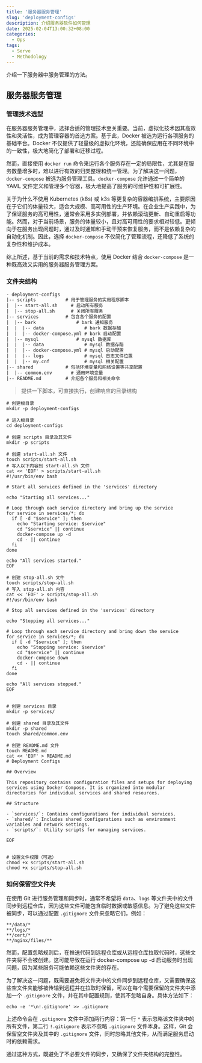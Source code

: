 ```yaml
---
title: '服务器服务管理'
slug: 'deployment-configs'
description: 介绍服务器软件如何管理
date: 2025-02-04T13:00:32+08:00
categories:
  - Ops
tags:
  - Serve
  - Methodology
---
```


介绍一下服务器中服务管理的方法。

<!--more-->

## 服务器服务管理

### 管理技术选型

在服务器服务管理中，选择合适的管理技术至关重要。当前，虚拟化技术因其高效性和灵活性，成为管理容器的首选方案。基于此，Docker 被选为运行各项服务的基础平台。Docker 不仅提供了轻量级的虚拟化环境，还能确保应用在不同环境中的一致性，极大地简化了部署和迁移过程。

然而，直接使用 `docker run` 命令来运行各个服务存在一定的局限性，尤其是在服务数量增多时，难以进行有效的归类整理和统一管理。为了解决这一问题，`docker-compose` 被选为服务管理工具。`docker-compose` 允许通过一个简单的 YAML 文件定义和管理多个容器，极大地提高了服务的可维护性和可扩展性。

关于为什么不使用 Kubernetes (k8s) 或 k3s 等更复杂的容器编排系统，主要原因在于它们的体量较大，适合大规模、高可用性的生产环境。在企业生产实践中，为了保证服务的高可用性，通常会采用多实例部署，并依赖滚动更新、自动重启等功能。然而，对于当前场景，服务的体量较小，且对高可用性的要求相对较低。更倾向于在服务出现问题时，通过及时通知和手动干预来恢复服务，而不是依赖复杂的自动化机制。因此，选择 `docker-compose` 不仅简化了管理流程，还降低了系统的复杂性和维护成本。

综上所述，基于当前的需求和技术特点，使用 Docker 结合 `docker-compose` 是一种既高效又实用的服务器服务管理方案。

### 文件夹结构

```txt
- deployment-configs
|-- scripts           # 用于管理服务的实用程序脚本
|  |-- start-all.sh     # 启动所有服务
|  |-- stop-all.sh      # 关闭所有服务
|-- services          # 包含各个服务的配置
|  |-- bark               # bark 通知服务
|  |  |-- data               # bark 数据存醋
|  |  |-- docker-compose.yml # bark 启动配置
|  |-- mysql              # mysql 数据库
|  |  |-- data               # mysql 数据存醋
|  |  |-- docker-compose.yml # mysql 启动配置
|  |  |-- logs               # mysql 日志文件位置
|  |  |-- my.cnf             # mysql 相关配置
|-- shared            # 包括环境变量和网络设置等共享配置
|  |-- common.env       # 通用环境变量
|-- README.md         # 介绍各个服务和相关命令
```

> 提供一下脚本，可直接执行，创建响应的目录结构

```shell
# 创建根目录
mkdir -p deployment-configs

# 进入根目录
cd deployment-configs

# 创建 scripts 目录及其文件
mkdir -p scripts

# 创建 start-all.sh 文件
touch scripts/start-all.sh
# 写入以下内容到 start-all.sh 文件
cat << 'EOF' > scripts/start-all.sh
#!/usr/bin/env bash

# Start all services defined in the 'services' directory

echo "Starting all services..."

# Loop through each service directory and bring up the service
for service in services/*; do
  if [ -d "$service" ]; then
    echo "Starting service: $service"
    cd "$service" || continue
    docker-compose up -d
    cd - || continue
  fi
done

echo "All services started."
EOF

# 创建 stop-all.sh 文件
touch scripts/stop-all.sh
# 写入 stop-all.sh 内容
cat << 'EOF' > scripts/stop-all.sh
#!/usr/bin/env bash

# Stop all services defined in the 'services' directory

echo "Stopping all services..."

# Loop through each service directory and bring down the service
for service in services/*; do
  if [ -d "$service" ]; then
    echo "Stopping service: $service"
    cd "$service" || continue
    docker-compose down
    cd - || continue
  fi
done

echo "All services stopped."
EOF


# 创建 services 目录
mkdir -p services/

# 创建 shared 目录及其文件
mkdir -p shared
touch shared/common.env

# 创建 README.md 文件
touch README.md
cat << 'EOF' > README.md
# Deployment Configs

## Overview

This repository contains configuration files and setups for deploying services using Docker Compose. It is organized into modular directories for individual services and shared resources.

## Structure

- `services/`: Contains configurations for individual services.
- `shared/`: Includes shared configurations such as environment variables and network settings.
- `scripts/`: Utility scripts for managing services.

EOF


# 设置文件权限（可选）
chmod +x scripts/start-all.sh
chmod +x scripts/stop-all.sh
```

### 如何保留空文件夹

在使用 Git 进行服务管理和同步时，通常不希望将 `data`、`logs` 等文件夹中的文件同步到远程仓库，因为这些文件可能包含临时数据或敏感信息。为了避免这些文件被同步，可以通过配置 `.gitignore` 文件来忽略它们，例如：

```gitignore
**/data/*
**/logs/*
**/cert/*
**/nginx/files/**
```

然而，配置忽略规则后，在推送代码到远程仓库或从远程仓库拉取代码时，这些文件夹将不会被创建。这可能导致在运行 docker-compose up -d 启动服务时出现问题，因为某些服务可能依赖这些文件夹的存在。

为了解决这一问题，既需要避免将文件夹中的文件同步到远程仓库，又需要确保这些空文件夹能够被传输到远程并在拉取时保留，可以在每个需要保留的文件夹中添加一个 `.gitignore` 文件，并在其中配置规则，使其不忽略自身。具体方法如下：

```shell
echo -e '*\n!.gitignore' >> .gitignore
```

上述命令会在 `.gitignore` 文件中添加两行内容：第一行 `*` 表示忽略该文件夹中的所有文件，第二行 `!.gitignore` 表示不忽略 `.gitignore` 文件本身。这样，Git 会保留空文件夹及其中的 `.gitignore` 文件，同时忽略其他文件，从而满足服务启动时的依赖需求。

通过这种方式，既避免了不必要文件的同步，又确保了文件夹结构的完整性。
